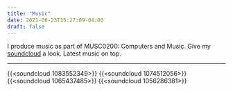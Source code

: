 ```yaml
---
title: "Music"
date: 2021-06-23T15:27:09-04:00
draft: false
---
```

I produce music as part of MUSC0200: Computers and Music. Give my [soundcloud](https://soundcloud.com/shri-bellala) a look. Latest music on top.
***
{{<soundcloud 1083552349>}}
{{<soundcloud 1074512056>}}
{{<soundcloud 1065437485>}}
{{<soundcloud 1056286381>}}
